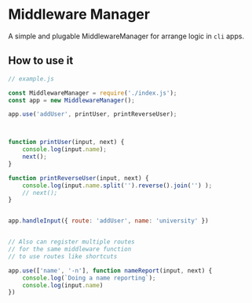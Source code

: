 # Middleware Manager

A simple and plugable MiddlewareManager for arrange logic in `cli` apps.


## How to use it

```js
// example.js

const MiddlewareManager = require('./index.js');
const app = new MiddlewareManager();

app.use('addUser', printUser, printReverseUser);



function printUser(input, next) {
    console.log(input.name);
    next();
}

function printReverseUser(input, next) {
    console.log(input.name.split('').reverse().join('') ); 
    // next();
}


app.handleInput({ route: 'addUser', name: 'university' })


// Also can register multiple routes 
// for the same middleware function
// to use routes like shortcuts

app.use(['name', '-n'], function nameReport(input, next) {
    console.log(`Doing a name reporting`);
    console.log(input.name)
})
```
